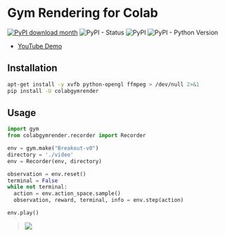 # Gym Rendering for Colab

[![PyPI download month](https://img.shields.io/pypi/dm/colabgymrender.svg)](https://pypi.python.org/pypi/colabgymrender/)
![PyPI - Status](https://img.shields.io/pypi/status/colabgymrender)
![PyPI](https://img.shields.io/pypi/v/colabgymrender)
![PyPI - Python Version](https://img.shields.io/pypi/pyversions/colabgymrender)

* [YouTube Demo](https://youtu.be/nv2dU_9oZJ0)

## Installation
```bash
apt-get install -y xvfb python-opengl ffmpeg > /dev/null 2>&1
pip install -U colabgymrender
```

## Usage
```python
import gym
from colabgymrender.recorder import Recorder

env = gym.make("Breakout-v0")
directory = './video'
env = Recorder(env, directory)

observation = env.reset()
terminal = False
while not terminal:
  action = env.action_space.sample()
  observation, reward, terminal, info = env.step(action)

env.play()
```

> <a href="https://youtu.be/ma4Oj775jo0"><img src="https://i.ibb.co/zJtGzZY/ezgif-frame-098.jpg" border="0"></img></a>
